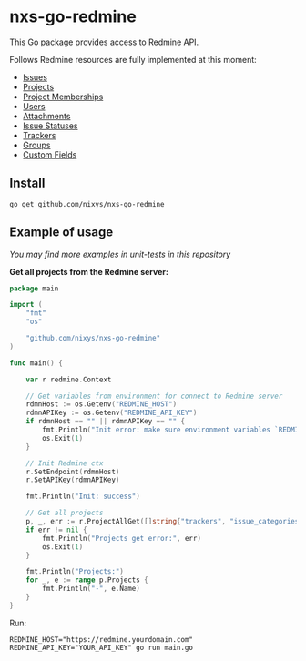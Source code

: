 # nxs-go-redmine

This Go package provides access to Redmine API.

Follows Redmine resources are fully implemented at this moment:
- [Issues](http://www.redmine.org/projects/redmine/wiki/Rest_Issues)
- [Projects](http://www.redmine.org/projects/redmine/wiki/Rest_Projects)
- [Project Memberships](http://www.redmine.org/projects/redmine/wiki/Rest_Memberships)
- [Users](http://www.redmine.org/projects/redmine/wiki/Rest_Users)
- [Attachments](http://www.redmine.org/projects/redmine/wiki/Rest_Attachments)
- [Issue Statuses](http://www.redmine.org/projects/redmine/wiki/Rest_IssueStatuses)
- [Trackers](http://www.redmine.org/projects/redmine/wiki/Rest_Trackers)
- [Groups](http://www.redmine.org/projects/redmine/wiki/Rest_Groups)
- [Custom Fields](http://www.redmine.org/projects/redmine/wiki/Rest_CustomFields)

## Install

```
go get github.com/nixys/nxs-go-redmine
```

## Example of usage

*You may find more examples in unit-tests in this repository*

**Get all projects from the Redmine server:**

```go
package main

import (
	"fmt"
	"os"

	"github.com/nixys/nxs-go-redmine"
)

func main() {

	var r redmine.Context

	// Get variables from environment for connect to Redmine server 
	rdmnHost := os.Getenv("REDMINE_HOST")
	rdmnAPIKey := os.Getenv("REDMINE_API_KEY")
	if rdmnHost == "" || rdmnAPIKey == "" {
		fmt.Println("Init error: make sure environment variables `REDMINE_HOST` and `REDMINE_API_KEY` are defined")
		os.Exit(1)
	}

	// Init Redmine ctx 
	r.SetEndpoint(rdmnHost)
	r.SetAPIKey(rdmnAPIKey)

	fmt.Println("Init: success")

	// Get all projects 
	p, _, err := r.ProjectAllGet([]string{"trackers", "issue_categories", "enabled_modules"})
	if err != nil {
		fmt.Println("Projects get error:", err)
		os.Exit(1)
	}

	fmt.Println("Projects:")
	for _, e := range p.Projects {
		fmt.Println("-", e.Name)
	}
}
```

Run:

```
REDMINE_HOST="https://redmine.yourdomain.com" REDMINE_API_KEY="YOUR_API_KEY" go run main.go
```
